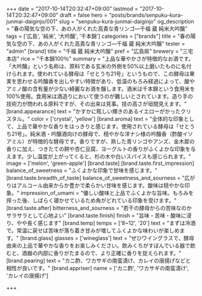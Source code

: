 +++
date = "2017-10-14T20:32:47+09:00"
lastmod = "2017-10-14T20:32:47+09:00"
draft = false
hero = "posts/brands/senpuku-kura-junmai-daiginjo/001"
slug = "senpuku-kura-junmai-daiginjo"
og_description = "春の陽気な空の下、あの人がくれた高貴な青リンゴ—千福 蔵 純米大吟醸"
tags = ['広島', '純米', '大吟醸', '千本錦']
categories = ["brands"]
title = "春の陽気な空の下、あの人がくれた高貴な青リンゴ—千福 蔵 純米大吟醸"
tester = "admin"
[brand]
  title = "千福 蔵 純米大吟醸"
  pref = "広島県"
  brewery = "三宅本店"
  rice = "千本錦100％"
  summary = "上品な華やかさが特徴的なお酒です。「大吟醸」という名称は、原料である玄米の外側を50%以上磨いたものに名付けられます。使われている酵母は「せとうち21号」というもので、この酵母は果実を思わせる吟醸香を出しやすい特徴があり、低温のもろみ経過によって、酸やアミノ酸の含有量が少ない綺麗なお酒を醸します。酒米は千本錦という食用米を100%使用。食用米は酒造りにおいて使うのが難しいとされています。造り手の技術力が問われる原料ですが、その出来は見事。技の高さが垣間見えます。"
  [brand.appearance]
    text = "かすかに眩しい輝きのあるイエローがかったクリスタル。"
    color = ['crystal', 'yellow']
  [brand.aroma]
    text = "全体的な印象として、上品で華やかな香りをはっきりと感じます。使用されている酵母は「せとうち21号」。純米酒・吟醸酒向けの酵母で、穏やかな洋ナシ様の吟醸香（酢酸イソアミル）が特徴的な酵母です。香りですが、熟した青リンゴやアンズ、金木犀の香りに加え、つきたての餅や杏仁豆腐、ヨーグルトの香りがふくよかな印象を与えます。少し温度が上がってくると、杉の木や白いスパイスも感じられます。"
    image = ['melon', 'green-apple']
  [brand.taste]
    [brand.taste.first_impression]
      balance_of_sweetness = "ふくよかな印象で甘味を感じます。"
    [brand.taste.breadth_of_taste]
      balance_of_sweetness_and_sourness = "広がりはアルコール由来からか豊かで柔らかい甘味を感じます。酸味は穏やかな印象。"
      impression_of_umami = "優しい酸味と上品でふくよかな旨味。もろみを搾った後、しばらく寝かせているため角がどれている印象を受けます。"
    [brand.taste.after]
      bitterness_and_sourness = "若干の酵母からの苦味なのかサラサラとして心地よい"
    [brand.taste.finish]
      finish = "旨味・苦味・酸味に浸り、やや長く感じます"
  [brand.temp]
    temps = ['8~12', '20']
    text = "まずは冷酒で。常温に戻せば苦味が落ち着き甘みが増してふくよかな味わいが楽しめます。"
  [brand.glass]
    glasses = ['wineglass']
    text = "ぜひワイングラスで、酵母由来の上品で華やかな香りをお楽しみください。飲みくちがすぼんでいる器で飲むと、酒器の内部に香りがたまるので、より正確に香りを捉えられます。"
  [brand.pearing]
    text = "カニ酢、ワカサギの南蛮漬け、カレイの唐揚げなどと相性が良いです。"
  [brand.appriser]
    name = ['カニ酢', 'ワカサギの南蛮漬け', 'カレイの唐揚げ']

+++



